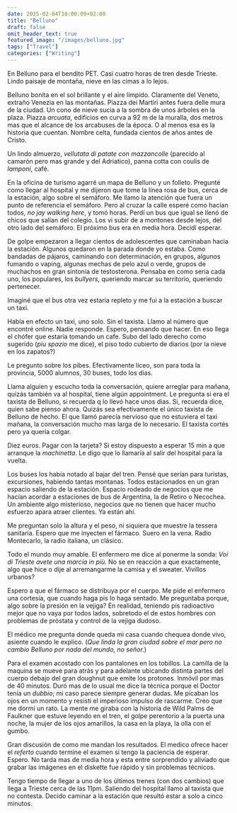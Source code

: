 ```yaml
---
date: 2025-02-04T10:00:09+02:00
title: "Belluno"
draft: false
omit_header_text: true
featured_image: "/images/belluno.jpg"
tags: ["Travel"]
categories: ["Writing"]
---
```


En Belluno para el bendito PET. Casi cuatro horas de tren desde
Trieste. Lindo paisaje de montaña, nieve en las cimas a lo lejos.

Belluno bonita en el sol brillante y el aire límpido. Claramente del
Veneto, extraño Venezia en las montañas. Piazza dei Martiri antes
fuera delle mura de la ciudad. Un cono de nieve sucia a la sombra de
unos árboles en la plaza. Piazza *arcuata*, edificios en curva a 92 m de la muralla, dos metros mas que  el alcance de los arcabuses de la época. O al menos esa es la historia que  cuentan. Nombre celta, fundada cientos de años antes de Cristo.

Un lindo almuerzo, *vellutata di patate con mazzancolle* (parecido al
camarón pero mas grande y del Adriatico), panna cotta con coulis de
*lamponi*, café.

En la oficina de turismo agarré un mapa de Belluno y un
folleto. Pregunté como llegar al hospital y me dijeron que  tome la línea rosa de bus, cerca de la estación, algo sobre el semáforo. Me llamo la atención que  fuera un punto de referencia el semáforo. Pero al cruzar la calle esperé como hacían todos, *no jay walking here*, y tomó horas. Perdí un bus que  igual se llenó de chicos que  salían del
colegio. Los vi subir de a montones desde lejos, del otro lado del
semáforo. El próximo bus era en media hora. Decidí esperar.

De golpe empezaron a llegar cientos de adolescentes que  caminaban hacia la estación. Algunos quedaron en la parada donde yo estaba. Como
bandadas de pájaros, caminando con determinación, en grupos, algunos
fumando o vaping, algunas mechas de pelo azul o verde, grupos de
muchachos en gran sintonía de testosterona. Pensaba en como seria cada
uno, los populares, los *bullyers*, queriendo marcar su territorio,
queriendo pertenecer.

Imaginé que  el bus otra vez estaría repleto y me fui a la estación a
buscar un taxi.

Había en efecto un taxi, uno solo. Sin el taxista. Llamo al número que 
encontré online. Nadie responde. Espero, pensando que  hacer. En eso
llega el chófer que estaría tomando un cafe. Subo del lado derecho
como sugerido (*piu spazio* me dice), el piso todo cubierto de diarios
(por la nieve en los zapatos?)

Le pregunto sobre los pibes. Efectivamente liceo, son para toda la
provincia, 5000 alumnos, 30 buses, todo los dias. 

Llama alguien y escucho toda la conversación, quiere arreglar para
mañana, quizás también va al hospital, tiene algún appointment. Le
pregunta si era el taxista de Belluno, si recuerda q lo llevó hace
unos dias. Si, recuerda dice, quien sabe pienso ahora. Quizás sea
efectivamente el único taxista de Belluno de hecho.  El que  llamó
parecía nervioso que  no estuviera el taxi mañana, la conversación mucho mas larga de lo necesario. El taxista cortés pero ya quería colgar.

Diez euros. Pagar con la tarjeta? Si estoy dispuesto a esperar 15 min
a que  arranque la *machinetta*. Le digo que lo llamaría al salir del
hospital para la vuelta.

Los buses los había notado al bajar del tren. Pensé que  serían para
turistas, excursiones, habiendo tantas montanas. Todos estacionados en
un gran espacio saliendo de la estación. Espacio rodeado de negocios que me hacían acordar a estaciones de bus de Argentina, la de Retiro o
Necochea. Un ambiente algo misterioso, negocios que  no tienen que  hacer mucho esfuerzo apara atraer clientes. Ya están ahí.

Me preguntan solo la altura y el peso, ni siquiera que  muestre la
tessera sanitaria. Espero que  me inyecten el fármaco. Suero en la
vena. Radio Montecarlo, la radio italiana, un clásico.

Todo el mundo muy amable. El enfermero me dice al ponerme la sonda: *Voi di Trieste avete una marcia in più.* No se en reacción a que  exactamente, algo que  hice o dije al arremangarme la camisa y el sweater. Vivillos urbanos?

Espero a que  el fármaco se distribuya por el cuerpo. Me pide el
enfermero una cortesía, que  cuando haga pis lo haga sentado. Me
preguntaba porque, algo sobre la presión en la vejiga? En realidad,
teniendo pis radioactivo mejor que  no vaya por todos lados, sobretodo
el de estos hombres con problemas de próstata y control de la vejiga
dudoso.

El médico me pregunta donde queda mi casa cuando chequea donde vivo,
asiente cuando le explico. (*Que linda la gran ciudad sobre el mar pero
no cambio Belluno por nada del mundo, no señor.*)

Para el examen acostado con los pantalones en los tobillos. La camilla
de la maquina se mueve para atrás y para adelante ubicando distinta
partes del cuerpo debajo del gran doughnut que emite los
protones. Inmóvil por mas de 40 minutos. Duró mas de lo usual me dice la
técnica porque el Doctor tenía un *dubbio*; mi caso parece siempre
generar dudas. Me picaban los ojos en un momento y resistí el
imperioso impulso de rascarme. Creo que me dormí un rato. La mente me
giraba con la historia de Wild Palms de Faulkner que estuve leyendo en
el tren, el golpe perentorio a la puerta una noche, la mujer de los
ojos amarillos, la casa en la playa, la olla con el gumbo.

Gran discusión de como me mandan los resultados. El medico ofrece
hacer el *referto* cuando termine el examen si tengo la paciencia de
esperar. Espero. No tarda mas de media hora y esta entre sorprendido y
aliviado que grabar las imágenes en el diskette fue rápido y sin
problemas técnicos.

Tengo tiempo de llegar a uno de los últimos trenes (con dos cambios)
que llega a Trieste cerca de las 11pm. Saliendo del hospital llamo al
taxista que no contesta. Decido caminar a la estación que resultó
estar a solo a cinco minutos.
  
